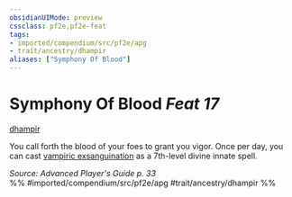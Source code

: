 ```yaml
---
obsidianUIMode: preview
cssclass: pf2e,pf2e-feat
tags:
- imported/compendium/src/pf2e/apg
- trait/ancestry/dhampir
aliases: ["Symphony Of Blood"]
---
```

# Symphony Of Blood  *Feat 17*  
[dhampir](dhampir-b1.md)  


You call forth the blood of your foes to grant you vigor. Once per day, you can cast [vampiric exsanguination](../spells/vampiric-exsanguination.md) as a 7th-level divine innate spell.

*Source: Advanced Player's Guide p. 33*  
%% #imported/compendium/src/pf2e/apg #trait/ancestry/dhampir %%